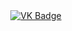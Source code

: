 <div id="badges" align ="center">
  <a href= "https://vk.com/whooptygfb">
    <ing src = “https://img.shields.io/badge/VK-blue?style=for-the-badge&logo=VKlogoColor=white” alt="VK Badge"/>
</a>
      
<a href= "https://mail.google.com/mail/u/0/#inbox">
  <img src = "https://img.shields.io/badge/EMAIL-red?style-for-the-badge&logo=Gmail&logoColor-white" alt="VK Badge"/>
</a>
</div>
